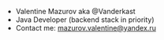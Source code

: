 - Valentine Mazurov aka @Vanderkast
- Java Developer (backend stack in priority) 
- Contact me: mazurov.valentine@yandex.ru

